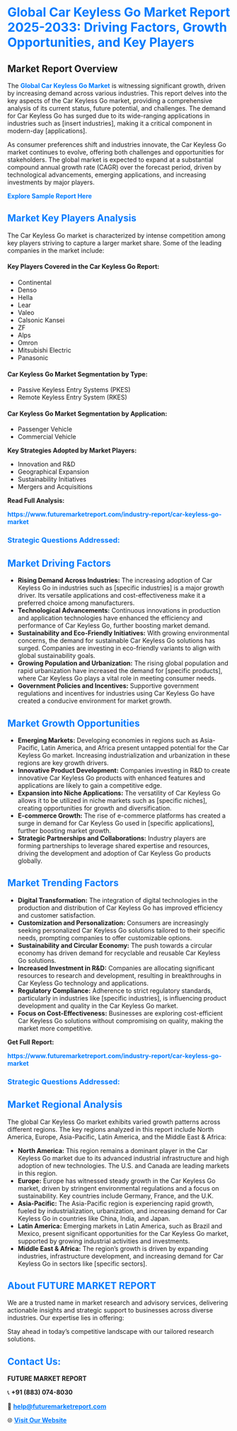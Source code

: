<h1 style="color: #007BFF;">Global Car Keyless Go Market Report 2025-2033: Driving Factors, Growth Opportunities, and Key Players</h1>

<section id="overview">
<h2>Market Report Overview</h2>
<p>The <a href="https://www.futuremarketreport.com/industry-report/car-keyless-go-market" style="color: #007BFF; text-decoration: none;"><strong>Global Car Keyless Go Market</strong></a> is witnessing significant growth, driven by increasing demand across various industries. This report delves into the key aspects of the Car Keyless Go market, providing a comprehensive analysis of its current status, future potential, and challenges. The demand for Car Keyless Go has surged due to its wide-ranging applications in industries such as [insert industries], making it a critical component in modern-day [applications].</p>
<p>As consumer preferences shift and industries innovate, the Car Keyless Go market continues to evolve, offering both challenges and opportunities for stakeholders. The global market is expected to expand at a substantial compound annual growth rate (CAGR) over the forecast period, driven by technological advancements, emerging applications, and increasing investments by major players.</p>
</section>

<section id="overview">
<p><a href="https://www.futuremarketreport.com/request-sample/reportId=41128" style="color: #007BFF; text-decoration: none;"><strong>Explore Sample Report Here</strong></a></p>
</section>

<section id="key-players">
<h2 style="color: #007BFF;">Market Key Players Analysis</h2>
<p>The Car Keyless Go market is characterized by intense competition among key players striving to capture a larger market share. Some of the leading companies in the market include:</p>
<h4>Key Players Covered in the Car Keyless Go Report:</h4>
<ul><li>Continental</li><li>Denso</li><li>Hella</li><li>Lear</li><li>Valeo</li><li>Calsonic Kansei</li><li>ZF</li><li>Alps</li><li>Omron</li><li>Mitsubishi Electric</li><li>Panasonic</li></ul>
<h4>Car Keyless Go Market Segmentation by Type:</h4>
<ul><li>Passive Keyless Entry Systems (PKES)</li><li>Remote Keyless Entry System (RKES)</li></ul>

<h4>Car Keyless Go Market Segmentation by Application:</h4>
<ul><li>Passenger Vehicle</li><li>Commercial Vehicle</li></ul>
<p><strong>Key Strategies Adopted by Market Players:</strong></p>
<ul>
<li>Innovation and R&D</li>
<li>Geographical Expansion</li>
<li>Sustainability Initiatives</li>
<li>Mergers and Acquisitions</li>
</ul>
</section>

<section>
<p><strong>Read Full Analysis: </strong></p><a href="https://www.futuremarketreport.com/industry-report/car-keyless-go-market" style="color: #007BFF; text-decoration: none;"><strong>https://www.futuremarketreport.com/industry-report/car-keyless-go-market</strong></a>
<h3 style="color: #007BFF;">Strategic Questions Addressed:</h3>
</section>

<section id="driving-factors">
<h2 style="color: #007BFF;">Market Driving Factors</h2>
<ul>
<li><strong>Rising Demand Across Industries:</strong> The increasing adoption of Car Keyless Go in industries such as [specific industries] is a major growth driver. Its versatile applications and cost-effectiveness make it a preferred choice among manufacturers.</li>
<li><strong>Technological Advancements:</strong> Continuous innovations in production and application technologies have enhanced the efficiency and performance of Car Keyless Go, further boosting market demand.</li>
<li><strong>Sustainability and Eco-Friendly Initiatives:</strong> With growing environmental concerns, the demand for sustainable Car Keyless Go solutions has surged. Companies are investing in eco-friendly variants to align with global sustainability goals.</li>
<li><strong>Growing Population and Urbanization:</strong> The rising global population and rapid urbanization have increased the demand for [specific products], where Car Keyless Go plays a vital role in meeting consumer needs.</li>
<li><strong>Government Policies and Incentives:</strong> Supportive government regulations and incentives for industries using Car Keyless Go have created a conducive environment for market growth.</li>
</ul>
</section>

<section id="growth-opportunities">
<h2 style="color: #007BFF;">Market Growth Opportunities</h2>
<ul>
<li><strong>Emerging Markets:</strong> Developing economies in regions such as Asia-Pacific, Latin America, and Africa present untapped potential for the Car Keyless Go market. Increasing industrialization and urbanization in these regions are key growth drivers.</li>
<li><strong>Innovative Product Development:</strong> Companies investing in R&D to create innovative Car Keyless Go products with enhanced features and applications are likely to gain a competitive edge.</li>
<li><strong>Expansion into Niche Applications:</strong> The versatility of Car Keyless Go allows it to be utilized in niche markets such as [specific niches], creating opportunities for growth and diversification.</li>
<li><strong>E-commerce Growth:</strong> The rise of e-commerce platforms has created a surge in demand for Car Keyless Go used in [specific applications], further boosting market growth.</li>
<li><strong>Strategic Partnerships and Collaborations:</strong> Industry players are forming partnerships to leverage shared expertise and resources, driving the development and adoption of Car Keyless Go products globally.</li>
</ul>
</section>

<section id="trending-factors">
<h2 style="color: #007BFF;">Market Trending Factors</h2>
<ul>
<li><strong>Digital Transformation:</strong> The integration of digital technologies in the production and distribution of Car Keyless Go has improved efficiency and customer satisfaction.</li>
<li><strong>Customization and Personalization:</strong> Consumers are increasingly seeking personalized Car Keyless Go solutions tailored to their specific needs, prompting companies to offer customizable options.</li>
<li><strong>Sustainability and Circular Economy:</strong> The push towards a circular economy has driven demand for recyclable and reusable Car Keyless Go solutions.</li>
<li><strong>Increased Investment in R&D:</strong> Companies are allocating significant resources to research and development, resulting in breakthroughs in Car Keyless Go technology and applications.</li>
<li><strong>Regulatory Compliance:</strong> Adherence to strict regulatory standards, particularly in industries like [specific industries], is influencing product development and quality in the Car Keyless Go market.</li>
<li><strong>Focus on Cost-Effectiveness:</strong> Businesses are exploring cost-efficient Car Keyless Go solutions without compromising on quality, making the market more competitive.</li>
</ul>
</section>

<section>
<p><strong>Get Full Report: </strong></p><a href="https://www.futuremarketreport.com/industry-report/car-keyless-go-market" style="color: #007BFF; text-decoration: none;"><strong>https://www.futuremarketreport.com/industry-report/car-keyless-go-market</strong></a>
<h3 style="color: #007BFF;">Strategic Questions Addressed:</h3>
</section>


<section id="regional-analysis">
<h2 style="color: #007BFF;">Market Regional Analysis</h2>
<p>The global Car Keyless Go market exhibits varied growth patterns across different regions. The key regions analyzed in this report include North America, Europe, Asia-Pacific, Latin America, and the Middle East & Africa:</p>
<ul>
<li><strong>North America:</strong> This region remains a dominant player in the Car Keyless Go market due to its advanced industrial infrastructure and high adoption of new technologies. The U.S. and Canada are leading markets in this region.</li>
<li><strong>Europe:</strong> Europe has witnessed steady growth in the Car Keyless Go market, driven by stringent environmental regulations and a focus on sustainability. Key countries include Germany, France, and the U.K.</li>
<li><strong>Asia-Pacific:</strong> The Asia-Pacific region is experiencing rapid growth, fueled by industrialization, urbanization, and increasing demand for Car Keyless Go in countries like China, India, and Japan.</li>
<li><strong>Latin America:</strong> Emerging markets in Latin America, such as Brazil and Mexico, present significant opportunities for the Car Keyless Go market, supported by growing industrial activities and investments.</li>
<li><strong>Middle East & Africa:</strong> The region’s growth is driven by expanding industries, infrastructure development, and increasing demand for Car Keyless Go in sectors like [specific sectors].</li>
</ul>
</section>

<footer>
<h2 style="color: #007BFF;">About FUTURE MARKET REPORT</h2>
<p>We are a trusted name in market research and advisory services, delivering actionable insights and strategic support to businesses across diverse industries. Our expertise lies in offering:</p>

<p>Stay ahead in today’s competitive landscape with our tailored research solutions.</p>

<h2 style="color: #007BFF;">Contact Us:</h2>
<p><strong>FUTURE MARKET REPORT</strong></p>
<p>📞 <strong>+91 (883) 074-8030</strong></p>
<p>📧 <strong><a href="mailto:help@futuremarketreport.com" style="color: #007BFF;">help@futuremarketreport.com</a></strong></p>
<p>🌐 <strong><a href="https://www.futuremarketreport.com/" style="color: #007BFF;">Visit Our Website</a></strong></p>
</footer>